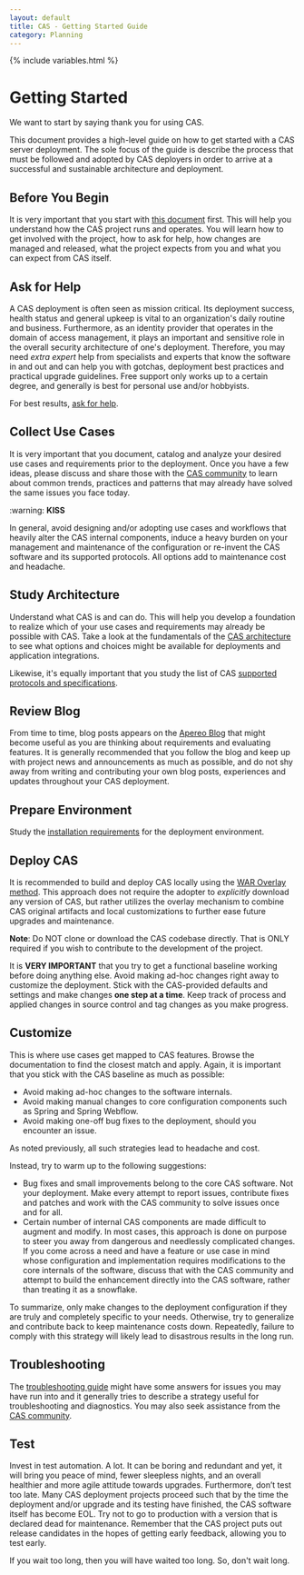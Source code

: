 ```yaml
---
layout: default
title: CAS - Getting Started Guide
category: Planning
---
```


{% include variables.html %}

# Getting Started

We want to start by saying thank you for using CAS.

This document provides a high-level guide on how to get started with a CAS server deployment. 
The sole focus of the guide is describe the process
that must be followed and adopted by CAS deployers in order to arrive at a successful 
and sustainable architecture and deployment.
       
## Before You Begin

It is very important that you start with [this document](/cas/developer/Contributor-Guidelines.html) first. This will help you understand how
the CAS project runs and operates. You will learn how to get involved with the project, how to ask for help, 
how changes are managed and released, what the project expects from you and what you can expect from CAS itself. 

## Ask for Help

A CAS deployment is often seen as mission critical. Its deployment success, health status and general upkeep is vital to an organization's
daily routine and business. Furthermore, as an identity provider that operates in the domain of access management, it plays an important
and sensitive role in the overall security architecture of one's deployment. Therefore, you may need *extra expert* help
from specialists and experts that know the software in and out and can help you with gotchas, deployment best practices and practical upgrade guidelines.
Free support only works up to a certain degree, and generally is best for personal use and/or hobbyists.

For best results, [ask for help](/cas/Support.html).

## Collect Use Cases

It is very important that you document, catalog and analyze your desired use cases and requirements prior to the deployment.
Once you have a few ideas, please discuss and share those with the [CAS community](/cas/Support.html)
to learn about common trends, practices and patterns
that may already have solved the same issues you face today. 

<div class="alert alert-warning">:warning: <strong>KISS</strong><p>In general, avoid designing and/or adopting
use cases and workflows that heavily alter the CAS internal components, induce a heavy burden on your management
and maintenance of the configuration or re-invent the CAS software and its supported protocols. All options 
add to maintenance cost and headache.</p></div>

## Study Architecture

Understand what CAS is and can do. This will help you develop a foundation to realize which of your use cases 
and requirements may already be possible with CAS. Take a look at the fundamentals 
of the [CAS architecture](Architecture.html)
to see what options and choices might be available for deployments and application integrations.

Likewise, it's equally important that you study the list of 
CAS [supported protocols and specifications](../protocol/Protocol-Overview.html).

## Review Blog

From time to time, blog posts appears on the [Apereo Blog](https://apereo.github.io/)
that might become useful as you are thinking about requirements and evaluating features.
It is generally recommended that you follow the blog and keep up with project news and 
announcements as much as possible, and do not shy away from writing and contributing your own blog posts, 
experiences and updates throughout your CAS deployment.

## Prepare Environment

Study the [installation requirements](Installation-Requirements.html) for the deployment environment.

## Deploy CAS

It is recommended to build and deploy CAS locally using the [WAR Overlay method](../installation/WAR-Overlay-Installation.html). 
This approach does not require the adopter to *explicitly* download any version of CAS, but 
rather utilizes the overlay mechanism to combine CAS original artifacts and local 
customizations to further ease future upgrades and maintenance.

**Note**: Do NOT clone or download the CAS codebase directly. That is ONLY required if you
wish to contribute to the development of the project. 

It is **VERY IMPORTANT** that you try to get a functional baseline working before doing anything else.
Avoid making ad-hoc changes right away to customize the deployment. Stick with the CAS-provided defaults
and settings and make changes **one step at a time**. Keep track of process and applied changes
in source control and tag changes as you make progress. 

## Customize

This is where use cases get mapped to CAS features. Browse the documentation to find the closest match and apply.
Again, it is important that you stick with the CAS baseline as much as possible:

- Avoid making ad-hoc changes to the software internals.
- Avoid making manual changes to core configuration components such as Spring and Spring Webflow.
- Avoid making one-off bug fixes to the deployment, should you encounter an issue.

As noted previously, all such strategies lead to headache and cost.
 
Instead, try to warm up to the following suggestions:

- Bug fixes and small improvements belong to the core CAS software. Not your deployment. Make every attempt to report issues, 
contribute fixes and patches and work with the CAS community to solve issues once and for all.
- Certain number of internal CAS components are made difficult to augment and modify. In most cases, this approach is
done on purpose to steer you away from dangerous and needlessly complicated changes. If you come across a need
and have a feature or use case in mind whose configuration and implementation requires modifications to the core internals
of the software, discuss that with the CAS community and attempt to build the enhancement directly into the CAS software,
rather than treating it as a snowflake.

To summarize, only make changes to the deployment configuration if they are truly and completely specific to your needs.
Otherwise, try to generalize and contribute back to keep maintenance costs down. 
Repeatedly, failure to comply with this strategy
will likely lead to disastrous results in the long run.

## Troubleshooting

The [troubleshooting guide](../installation/Troubleshooting-Guide.html) might have some answers 
for issues you may have run into and it generally tries to describe a strategy useful for troubleshooting
and diagnostics. You may also seek assistance from the [CAS community](/cas/Mailing-Lists.html).
   
## Test

Invest in test automation. A lot. It can be boring and redundant and yet, it will bring you peace of mind, 
fewer sleepless nights, and an overall healthier and more agile attitude towards upgrades. Furthermore, 
don’t test too late. Many CAS deployment projects proceed such that by the time the deployment and/or upgrade and its testing have finished, 
the CAS software itself has become EOL. Try not to go to production with a version that is declared dead for maintenance. 
Remember that the CAS project puts out release candidates in the hopes of getting early feedback, allowing you to test early. 

If you wait too long, then you will have waited too long. So, don't wait long.

